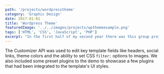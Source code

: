 ```yaml
---
path: '/projects/wordpresstheme'
category: 'Graphic Design'
date: 2017-01-01
title: 'Wordpress Theme'
featuredImage: '../../images/projects/wpthemeexample.png'
tags: ['HTML', 'CSS', 'JavaScript', 'PHP']
excerpt: "In the first half of my second year there was this group project for a local students' guild centered around iceskating. We designed and I developed a Wordpress theme powered by the Customizer API."
---
```


The Customizer API was used to edit key template fields like headers, social links, theme colors and the ability to set CSS `filter:` options to images. We also included some preset plugins to the demo to showcase a few plugins that had been integrated to the template's UI styles.
